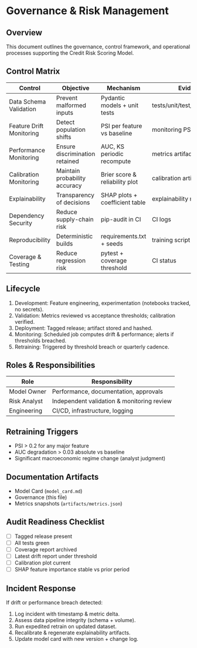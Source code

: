# Governance & Risk Management

## Overview

This document outlines the governance, control framework, and operational processes supporting the Credit Risk Scoring Model.

## Control Matrix

| Control                  | Objective                      | Mechanism                      | Evidence                        |
| ------------------------ | ------------------------------ | ------------------------------ | ------------------------------- |
| Data Schema Validation   | Prevent malformed inputs       | Pydantic models + unit tests   | tests/unit/test_validation\*.py |
| Feature Drift Monitoring | Detect population shifts       | PSI per feature vs baseline    | monitoring PSI report           |
| Performance Monitoring   | Ensure discrimination retained | AUC, KS periodic recompute     | metrics artifacts               |
| Calibration Monitoring   | Maintain probability accuracy  | Brier score & reliability plot | calibration artifacts           |
| Explainability           | Transparency of decisions      | SHAP plots + coefficient table | explainability reports          |
| Dependency Security      | Reduce supply-chain risk       | pip-audit in CI                | CI logs                         |
| Reproducibility          | Deterministic builds           | requirements.txt + seeds       | training script output          |
| Coverage & Testing       | Reduce regression risk         | pytest + coverage threshold    | CI status                       |

## Lifecycle

1. Development: Feature engineering, experimentation (notebooks tracked, no secrets).
2. Validation: Metrics reviewed vs acceptance thresholds; calibration verified.
3. Deployment: Tagged release; artifact stored and hashed.
4. Monitoring: Scheduled job computes drift & performance; alerts if thresholds breached.
5. Retraining: Triggered by threshold breach or quarterly cadence.

## Roles & Responsibilities

| Role         | Responsibility                             |
| ------------ | ------------------------------------------ |
| Model Owner  | Performance, documentation, approvals      |
| Risk Analyst | Independent validation & monitoring review |
| Engineering  | CI/CD, infrastructure, logging             |

## Retraining Triggers

- PSI > 0.2 for any major feature
- AUC degradation > 0.03 absolute vs baseline
- Significant macroeconomic regime change (analyst judgment)

## Documentation Artifacts

- Model Card (`model_card.md`)
- Governance (this file)
- Metrics snapshots (`artifacts/metrics.json`)

## Audit Readiness Checklist

- [ ] Tagged release present
- [ ] All tests green
- [ ] Coverage report archived
- [ ] Latest drift report under threshold
- [ ] Calibration plot current
- [ ] SHAP feature importance stable vs prior period

## Incident Response

If drift or performance breach detected:

1. Log incident with timestamp & metric delta.
2. Assess data pipeline integrity (schema + volume).
3. Run expedited retrain on updated dataset.
4. Recalibrate & regenerate explainability artifacts.
5. Update model card with new version + change log.
